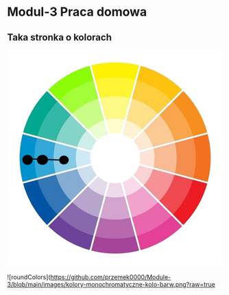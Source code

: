 # Modul-3 Praca domowa

## Taka stronka o kolorach 

![Round colors](https://github.com/przemek0000/Module-3/blob/main/images/kolory-monochromatyczne-kolo-barw.png)

![roundColors](https://github.com/przemek0000/Module-3/blob/main/images/kolory-monochromatyczne-kolo-barw.png?raw=true
